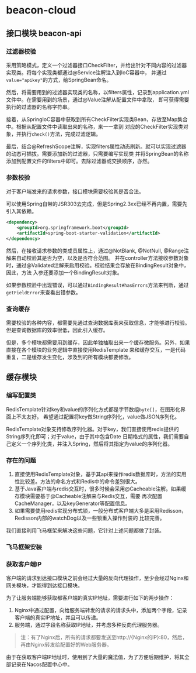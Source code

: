 # beacon-cloud

## 接口模块 beacon-api

### 过滤器校验

采用策略模式，定义一个过滤器接口CheckFilter，并给出针对不同内容的过滤器实现类。将每个实现类都通过@Service注解注入到IoC容器中，
并通过`value="apikey"`的方式，给SpringBean命名。

然后，将需要用到的过滤器实现类的名称，以filters属性，记录到application.yml文件中。在需要用到的场景，通过@Value注解从配置文件中拿取，
即可获得需要执行的过滤器的名称字符串。

接着，从SpringIoC容器中获取到所有CheckFilter实现类Bean，存放至Map集合中。根据从配置文件中读取出来的名称，来一一拿到
对应的CheckFilter实现类对象，并执行`check()`方法，完成过滤逻辑。

最后，结合@RefreshScope注解，实现filters属性动态刷新。就可以实现过滤器的动态可插拔。需要添加新的过滤器，只需要编写实现类
并将SpringBean的名称添加到配置文件的filters中即可。去除过滤器或交换顺序，亦然。

### 参数校验

对于客户端发来的请求参数，接口模块需要校验其是否合法。

可以使用Spring自带的JSR303去完成，但是Spring2.3xx已经不再内置，需要先引入其依赖。

```xml
<dependency>
    <groupId>org.springframework.boot</groupId>
    <artifactId>spring-boot-starter-validation</artifactId>
</dependency>
```

然后，在接收请求参数的类成员属性上，通过@NotBlank, @NotNull, @Range注解来自动校验其是否为空，以及是否符合范围。
并在controller方法接收参数对象时，通过@Validated注解来启用校验。校验结果会存放在BindingResult对象中，因此，方法
入参还要添加一个BindingResult对象。

如果参数校验中出现错误，可以通过`BindingResult#hasErrors`方法来判断，通过`getFieldError`来查看出错参数。

### 查询缓存

需要校验的各种内容，都需要先通过查询数据库表来获取信息，才能够进行校验。但是查询数据库的效率很低，因此引入缓存。

但是，多个模块都需要用到缓存，因此单独抽取出来一个缓存微服务。另外，如果直接在各个模块的业务逻辑中直接使用RedisTemplate
来和缓存交互，一是代码重复，二是缓存发生变化，涉及到的所有模块都要修改。

## 缓存模块

### 编写配置类
RedisTemplate针对key和value的序列化方式都是字节数组`byte[]`，在图形化界面上不太友好。
希望通过配置将key做String序列化，value做JSON序列化。

RedisTemplate对象支持修改序列化器。对于key，我们直接使用redis提供的String序列化即可；对于value，由于其中包含Date
日期格式的属性，我们需要自己定义一个序列化类，并注入Spring，然后将其指定为value的序列化器。

### 存在的问题

1. 直接使用RedisTemplate对象，基于其api来操作redis数据库时，方法的实用性比较差。方法的命名方式和Redis中的命令差别很大。
2. 基于Java客户端与redis交互时，很多时候会采用@Cacheable注解。如果缓存模块需要基于@Cacheable注解来与Redis交互，需要
再次配置CacheManager，以及keyGenerator等配置信息。
3. 如果需要使用redis实现分布式锁，一般分布式客户端大多是采用Redisson，Redisson内部的watchDog以及一些锁重入操作封装的
比较完善。

我们直接利用飞马框架来解决这些问题，它针对上述问题都做了封装。

### 飞马框架安装

### 获取客户端IP

客户端的请求到达接口模块之前会经过大量的反向代理操作，至少会经过Nginx和网关模块，才能得到达接口模块。

为了让服务端能够获取都客户端的真实IP地址，需要进行如下的两步操作：
1. Nginx中通过配置，向给服务端转发的请求的请求头中，添加两个字段，记录客户端的真实IP地址，并且可以传递。
2. 服务端，通过字段名称获取IP地址，并考虑多种反向代理服务器。

> 注：有了Nginx后，所有的请求都要发送至http://{Nginx的IP}:80，然后，再由Nginx转发给配置好的Web服务器。

由于在获取客户端IP地址时，使用到了大量的魔法值，为了方便后期维护，将其全部记录在Nacos配置中心中。


